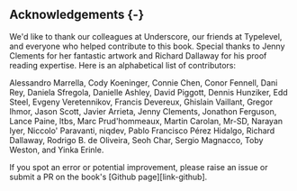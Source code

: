 ## Acknowledgements {-}

We'd like to thank our colleagues at Underscore,
our friends at Typelevel,
and everyone who helped contribute to this book.
Special thanks to Jenny Clements for her fantastic artwork
and Richard Dallaway for his proof reading expertise.
Here is an alphabetical list of contributors:

Alessandro Marrella,
Cody Koeninger,
Connie Chen,
Conor Fennell,
Dani Rey,
Daniela Sfregola,
Danielle Ashley,
David Piggott,
Dennis Hunziker,
Edd Steel,
Evgeny Veretennikov,
Francis Devereux,
Ghislain Vaillant,
Gregor Ihmor,
Jason Scott,
Javier Arrieta,
Jenny Clements,
Jonathon Ferguson,
Lance Paine,
ltbs,
Marc Prud'hommeaux,
Martin Carolan,
Mr-SD,
Narayan Iyer,
Niccolo' Paravanti,
niqdev,
Pablo Francisco Pérez Hidalgo,
Richard Dallaway,
Rodrigo B. de Oliveira,
Seoh Char,
Sergio Magnacco,
Toby Weston,
and Yinka Erinle.

If you spot an error or potential improvement,
please raise an issue or submit a PR
on the book's [Github page][link-github].
